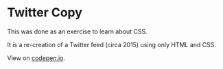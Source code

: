 # Twitter Copy
This was done as an exercise to learn about CSS.

It is a re-creation of a Twitter feed (circa 2015) using only HTML and CSS.

View on [codepen.io](https://codepen.io/ross-sharma/pen/doPeGB).
